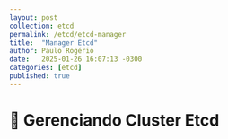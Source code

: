 ```yaml
---
layout: post
collection: etcd
permalink: /etcd/etcd-manager
title:  "Manager Etcd"
author: Paulo Rogério
date:   2025-01-26 16:07:13 -0300
categories: [etcd]
published: true
---
```


# 🚀 Gerenciando Cluster Etcd

